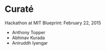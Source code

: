 # Curaté
Hackathon at MIT Blueprint: February 22, 2015

  * Anthony Topper
  * Abhinav Kurada
  * Aniruddh Iyengar
